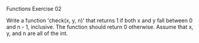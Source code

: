 Functions Exercise 02

Write a function 'check(x, y, n)' that returns 1 if both x and y fall between 0 and n - 1, inclusive. The function should return 0 otherwise. Assume that x, y, and n are all of the int.